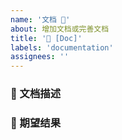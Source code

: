 ```yaml
---
name: '文档 📝'
about: 增加文档或完善文档
title: '📝 [Doc]'
labels: 'documentation'
assignees: ''
---
```


### 📝 文档描述

[comment]: <> (缺少文档还是文档错误或需要补充？具体哪个模块的缺少或错误？)

### 🧐 期望结果

[comment]: <> (应该怎样改比较好？)
